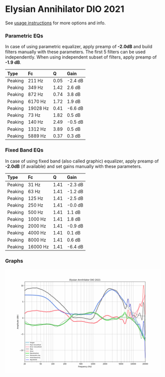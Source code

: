 # Elysian Annihilator DIO 2021
See [usage instructions](https://github.com/jaakkopasanen/AutoEq#usage) for more options and info.

### Parametric EQs
In case of using parametric equalizer, apply preamp of **-2.0dB** and build filters manually
with these parameters. The first 5 filters can be used independently.
When using independent subset of filters, apply preamp of **-1.9 dB**.

| Type    | Fc       |    Q | Gain    |
|:--------|:---------|:-----|:--------|
| Peaking | 211 Hz   | 0.05 | -2.4 dB |
| Peaking | 349 Hz   | 1.42 | 2.6 dB  |
| Peaking | 872 Hz   | 0.74 | 3.8 dB  |
| Peaking | 6170 Hz  | 1.72 | 1.9 dB  |
| Peaking | 19028 Hz | 0.41 | -6.6 dB |
| Peaking | 73 Hz    | 1.82 | 0.5 dB  |
| Peaking | 140 Hz   | 2.49 | -0.5 dB |
| Peaking | 1312 Hz  | 3.89 | 0.5 dB  |
| Peaking | 5889 Hz  | 0.37 | 0.3 dB  |

### Fixed Band EQs
In case of using fixed band (also called graphic) equalizer, apply preamp of **-2.0dB**
(if available) and set gains manually with these parameters.

| Type    | Fc       |    Q | Gain    |
|:--------|:---------|:-----|:--------|
| Peaking | 31 Hz    | 1.41 | -2.3 dB |
| Peaking | 63 Hz    | 1.41 | -1.2 dB |
| Peaking | 125 Hz   | 1.41 | -2.5 dB |
| Peaking | 250 Hz   | 1.41 | -0.0 dB |
| Peaking | 500 Hz   | 1.41 | 1.1 dB  |
| Peaking | 1000 Hz  | 1.41 | 1.8 dB  |
| Peaking | 2000 Hz  | 1.41 | -0.9 dB |
| Peaking | 4000 Hz  | 1.41 | 0.1 dB  |
| Peaking | 8000 Hz  | 1.41 | 0.6 dB  |
| Peaking | 16000 Hz | 1.41 | -6.4 dB |

### Graphs
![](./Elysian%20Annihilator%20DIO%202021.png)